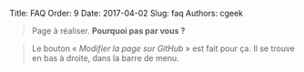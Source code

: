 Title: FAQ
Order: 9
Date: 2017-04-02
Slug: faq
Authors: cgeek

> Page à réaliser. **Pourquoi pas par vous ?**

> Le bouton « *Modifier la page sur GitHub* » est fait pour ça. Il se trouve en bas à droite, dans la barre de menu.